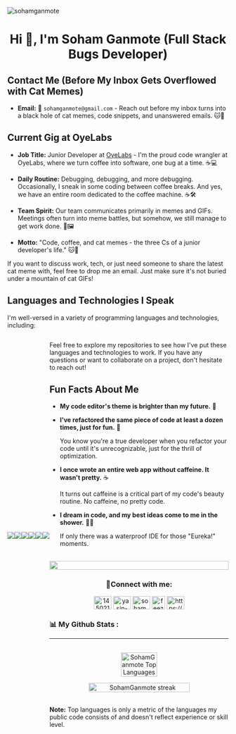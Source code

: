 <p align="left"> <img src="https://komarev.com/ghpvc/?username=sohamganmote&label=Profile%20views&color=0e75b6&style=flat" alt="sohamganmote" /> </p>

<h1 align="center">Hi 👋, I'm Soham Ganmote (Full Stack Bugs Developer) </h1>

## Contact Me (Before My Inbox Gets Overflowed with Cat Memes)

- **Email:** 📧 `sohamganmote@gmail.com` - Reach out before my inbox turns into a black hole of cat memes, code snippets, and unanswered emails. 🐱🌌

## Current Gig at OyeLabs

- **Job Title:** Junior Developer at [OyeLabs](https://oyelabs.com/) - I'm the proud code wrangler at OyeLabs, where we turn coffee into software, one bug at a time. ☕💻

- **Daily Routine:** Debugging, debugging, and more debugging. Occasionally, I sneak in some coding between coffee breaks. And yes, we have an entire room dedicated to the coffee machine. ☕🛠️

- **Team Spirit:** Our team communicates primarily in memes and GIFs. Meetings often turn into meme battles, but somehow, we still manage to get work done. 🤣🖼️

- **Motto:** "Code, coffee, and cat memes - the three Cs of a junior developer's life." 🐱💬

If you want to discuss work, tech, or just need someone to share the latest cat meme with, feel free to drop me an email. Just make sure it's not buried under a mountain of cat GIFs!

## Languages and Technologies I Speak

I'm well-versed in a variety of programming languages and technologies, including:

<div style="display: flex; justify-content: center; align-items: center; gap:"10px";> 
  
<img src="https://img.icons8.com/color/48/000000/javascript.png"/> 

<img src="https://img.icons8.com/ultraviolet/40/000000/react.png"/>

<img src="https://img.icons8.com/color/48/000000/nodejs.png"/> 

<img src="https://img.icons8.com/color/48/000000/express.png"/> 

<img src="https://img.icons8.com/color/48/000000/firebase.png"/> 

<img src="https://img.icons8.com/color/48/000000/mysql.png"/> 
  
<div/>


Feel free to explore my repositories to see how I've put these languages and technologies to work. If you have any questions or want to collaborate on a project, don't hesitate to reach out!


## Fun Facts About Me

- **My code editor's theme is brighter than my future.** 🌟

- **I've refactored the same piece of code at least a dozen times, just for fun.** 🔁
  
  You know you're a true developer when you refactor your code until it's unrecognizable, just for the thrill of optimization.

- **I once wrote an entire web app without caffeine. It wasn't pretty.** ☕

  It turns out caffeine is a critical part of my code's beauty routine. No caffeine, no pretty code.

- **I dream in code, and my best ideas come to me in the shower.** 🚿💡

  If only there was a waterproof IDE for those "Eureka!" moments.

<br/>

<img src="https://media.tenor.com/bCfpwMjfAi0AAAAC/cat-typing.gif" alt="" width="100%">
  
<div align="center">
<h3 align="center">🚀Connect with me:</h3>
<p align="center">
<a href="[https://stackoverflow.com/users/14502144/yasin-bhojani](https://stackoverflow.com/users/19595690/soham-ganmote)" target="blank"><img align="center" src="https://raw.githubusercontent.com/rahuldkjain/github-profile-readme-generator/master/src/images/icons/Social/stack-overflow.svg" alt="14502144/yasin-bhojani" height="30" width="40" /></a>
<a href="https://www.linkedin.com/in/sohamganmote/" target="blank"><img align="center" src="https://raw.githubusercontent.com/rahuldkjain/github-profile-readme-generator/master/src/images/icons/Social/linked-in-alt.svg" alt="yasin-bhojani-519a3a168" height="30" width="40" /></a>
<a href="https://instagram.com/soham___g___" target="blank"><img align="center" src="https://raw.githubusercontent.com/rahuldkjain/github-profile-readme-generator/master/src/images/icons/Social/instagram.svg" alt="soham___g___" height="30" width="40" /></a>
<a href="https://play.google.com/store/apps/dev?id=4668482498964914465" target="blank"><img align="center" src="https://cdn-icons-png.flaticon.com/512/732/732208.png" alt="feezy_123" height="30" width="30" /></a>
<a href="https://discord.gg/https://discord.gg/qytYcTr46w" target="blank"><img align="center" src="https://raw.githubusercontent.com/rahuldkjain/github-profile-readme-generator/master/src/images/icons/Social/discord.svg" alt="https://discord.gg/qytYcTr46w" height="30" width="40" /></a>
</p> 
</div>

<h3 align="left">📊 My Github Stats : </h3>

---

<p align="center">
  <br/>
  <a href="https://github.com/SohamGanmote/github-readme-stats"><img alt="SohamGanmote Top Languages" src="https://github-readme-stats.vercel.app/api/top-langs/?username=SohamGanmote&langs_count=8&count_private=true&layout=compact&theme=react&hide_border=true&bg_color=0D1117" width="45%"/></a>
</p>


<p align="center">
        <img title="🔥 Get streak stats for your profile at git.io/streak-stats" alt="SohamGanmote streak" src="https://github-readme-streak-stats.herokuapp.com/?user=SohamGanmote&theme=black-ice&hide_border=true&stroke=0000&background=0D1117" width="75%"/>
    </a>
</p>

  <br/>
  <b>Note:</b> Top languages is only a metric of the languages my public code consists of and doesn't reflect experience or skill level.


<br/>
<br/>

<!-- <a href="https://github.com/SohamGanmote/github-readme-activity-graph"><img alt="GitHub-SohamGanmote Activity Graph" width="100%"  src="https://activity-graph.herokuapp.com/graph?username=SohamGanmote&bg_color=0D1117&color=5BCDEC&line=5BCDEC&point=FFFFFF&hide_border=true" /></a> -->



<!--
<p><img align="left" src="https://github-readme-stats.vercel.app/api/top-langs?username=sohamganmote&show_icons=true&locale=en&layout=compact" alt="sohamganmote" /></p> 

<p>&nbsp;<img align="center" src="https://github-readme-stats.vercel.app/api?username=sohamganmote&show_icons=true&locale=en" alt="sohamganmote" /></p> -->
